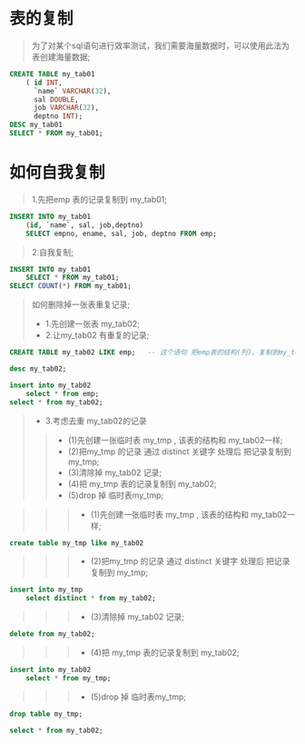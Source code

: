 # 表的复制

> 为了对某个sql语句进行效率测试，我们需要海量数据时，可以使用此法为表创建海量数据;  <br>
```sql
CREATE TABLE my_tab01 
	( id INT,
	  `name` VARCHAR(32),
	  sal DOUBLE,
	  job VARCHAR(32),
	  deptno INT);
DESC my_tab01
SELECT * FROM my_tab01;
```



# 如何自我复制
> 1.先把emp 表的记录复制到 my_tab01;  <br>
```sql
INSERT INTO my_tab01 
	(id, `name`, sal, job,deptno)
	SELECT empno, ename, sal, job, deptno FROM emp;
```

> 2.自我复制;  <br>
```sql
INSERT INTO my_tab01
	SELECT * FROM my_tab01;
SELECT COUNT(*) FROM my_tab01;
```

> 如何删除掉一张表重复记录;  <br>
> - 1.先创建一张表 my_tab02;  <br>
> - 2.让my_tab02 有重复的记录;  <br>
```sql
CREATE TABLE my_tab02 LIKE emp;   -- 这个语句 把emp表的结构(列)，复制到my_tab02;

desc my_tab02;

insert into my_tab02
	select * from emp;
select * from my_tab02;
```
> - 3.考虑去重 my_tab02的记录
>> - (1)先创建一张临时表 my_tmp , 该表的结构和 my_tab02一样;  <br>
>> - (2)把my_tmp 的记录 通过 distinct 关键字 处理后 把记录复制到 my_tmp;  <br>
>> - (3)清除掉 my_tab02 记录;  <br>
>> - (4)把 my_tmp 表的记录复制到 my_tab02;  <br>
>> - (5)drop 掉 临时表my_tmp;  <br>

>>> - (1)先创建一张临时表 my_tmp , 该表的结构和 my_tab02一样;  <br>
```sql
create table my_tmp like my_tab02
```

>>> - (2)把my_tmp 的记录 通过 distinct 关键字 处理后 把记录复制到 my_tmp;  <br>
```sql
insert into my_tmp 
	select distinct * from my_tab02;
```

>>> - (3)清除掉 my_tab02 记录;  <br>
```sql
delete from my_tab02;
```
>>> - (4)把 my_tmp 表的记录复制到 my_tab02;  <br>
```sql
insert into my_tab02
	select * from my_tmp;
```

>>> - (5)drop 掉 临时表my_tmp;  <br>
```sql
drop table my_tmp;

select * from my_tab02;
```


	
	